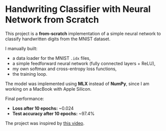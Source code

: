 # Handwriting Classifier with Neural Network from Scratch

This project is a **from-scratch** implementation of a simple neural network to classify handwritten digits from the MNIST dataset.

I manually built:

- a data loader for the MNIST `.idx` files,
- a simple feedforward neural network (fully connected layers + ReLU),
- my own softmax and cross-entropy loss functions,
- the training loop.

The model was implemented using **MLX** instead of **NumPy**, since I am working on a MacBook with Apple Silicon.

Final performance:  

- **Loss after 10 epochs:** ~0.024  
- **Test accuracy after 10 epochs:** ~97.4%

The project was inspired by [this video](https://youtu.be/w8yWXqWQYmU?si=AsviLXftIEwUjOiP).
